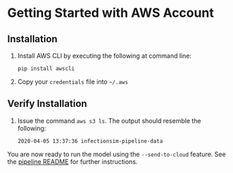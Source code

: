 # Getting Started with AWS Account

## Installation

1. Install AWS CLI by executing the following at command line:

    `pip install awscli`
    
2. Copy your `credentials` file into `~/.aws`

## Verify Installation

1. Issue the command `aws s3 ls`. The output should resemble the following:

    `2020-04-05 13:37:36 infectionsim-pipeline-data`

You are now ready to run the model using the `--send-to-cloud` feature. See the [pipeline README](README_PIPELINE.md) for further instructions.
